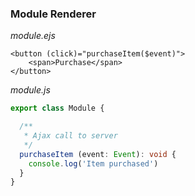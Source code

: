 ### Module Renderer

*module.ejs*
```ejs
<button (click)="purchaseItem($event)">
    <span>Purchase</span>
</button>
```

*module.js*
```typescript
export class Module {

  /**
   * Ajax call to server
   */
  purchaseItem (event: Event): void {
    console.log('Item purchased')
  }
}
```
